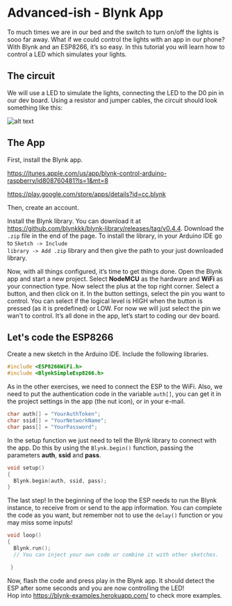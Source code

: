 # Advanced-ish - Blynk App

To much times we are in our bed and the switch to turn on/off the lights is sooo far away. What if we could control the lights with an app in our phone? With Blynk and an ESP8266, it’s so easy. In this tutorial you will learn how to control a LED which simulates your lights.

## The circuit

We will use a LED to simulate the lights, connecting the LED to the D0 pin in our dev board. Using a resistor and jumper cables, the circuit should look something like this:

![alt text](https://github.com/fpimenta/esp_workshop/blob/master/e782f7226577cb5059a5345e3de38d8e.png)

## The App
First, install the Blynk app.

https://itunes.apple.com/us/app/blynk-control-arduino-raspberry/id808760481?ls=1&mt=8

https://play.google.com/store/apps/details?id=cc.blynk

Then, create an account.

Install the Blynk library. You can download it at https://github.com/blynkkk/blynk-library/releases/tag/v0.4.4. Download the <code>.zip</code> file in the end of the page. To install the library, in your Arduino IDE go to <code>Sketch -> Include library -> Add .zip</code> library and then give the path to your just downloaded library.

Now, with all things configured, it’s time to get things done. Open the Blynk app and start a new project. Select **NodeMCU** as the hardware and **WiFi** as your connection type. Now select the plus at the top right corner. Select a button, and then click on it. In the button settings, select the pin you want to control. You can select if the logical level is HIGH when the button is pressed (as it is predefined) or LOW. For now we will just select the pin we wan't to control. It’s all done in the app, let’s start to coding our dev board.

## Let's code the ESP8266
Create a new sketch in the Arduino IDE. Include the following libraries.

```c++
#include <ESP8266WiFi.h>
#include <BlynkSimpleEsp8266.h>
```

As in the other exercises, we need to connect the ESP to the WiFi. Also, we need to put the authentication code in the variable <code>auth[]</code>, you can get it in the project settings in the app (the nut icon), or in your e-mail.

```c++
char auth[] = "YourAuthToken";
char ssid[] = "YourNetworkName";
char pass[] = "YourPassword";
```

In the setup function we just need to tell the Blynk library to connect with the app. Do this by using the <code>Blynk.begin()</code> function, passing the parameters **auth**, **ssid** and **pass**.

```c++
void setup()
{
  Blynk.begin(auth, ssid, pass);
}
```

The last step! In the beginning of the loop the ESP needs to run the Blynk instance, to receive from or send to the app information. You can complete the code as you want, but remember not to use the <code>delay()</code> function or you may miss some inputs!  

```c++
void loop()
{
  Blynk.run();
  // You can inject your own code or combine it with other sketches.

 }
```
Now, flash the code and press play in the Blynk app. It should detect the ESP after some seconds and you are now controlling the LED!  
Hop into https://blynk-examples.herokuapp.com/ to check more examples.

